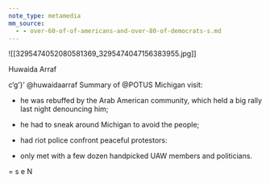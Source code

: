 ```yaml
---
note_type: metamedia
mm_source:
  - - over-60-of-of-americans-and-over-80-of-democrats-s.md
---
```


![[3295474052080581369_3295474047156383955.jpg]]

Huwaida Arraf

c‘g’}’ @huwaidaarraf
Summary of @POTUS Michigan visit:

- he was rebuffed by the Arab American
community, which held a big rally last night
denouncing him;

- he had to sneak around Michigan to avoid
the people;

- had riot police confront peaceful
protestors:

- only met with a few dozen handpicked
UAW members and politicians.

= s e N

